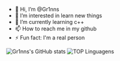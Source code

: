 - 👋 Hi, I’m @Gr1nns
- 👀 I’m interested in learn new things
- 🌱 I’m currently learning c++
- 📫 How to reach me in my github
- ⚡ Fun fact: I'm a real person


![Gr1nns's GitHub stats](https://github-readme-stats.vercel.app/api?username=Gr1nns&theme=transparent_icons=true)
![TOP Linguagens](https://github-readme-stats.vercel.app/api/top-langs/?username=UTILIZADOR&layout=compact&theme=dracula)
